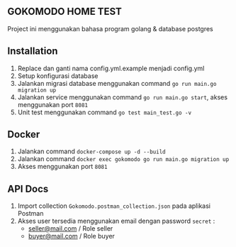 ## GOKOMODO HOME TEST

Project ini menggunakan bahasa program golang & database postgres

## Installation

1. Replace dan ganti nama config.yml.example menjadi config.yml
2. Setup konfigurasi database
3. Jalankan migrasi database menggunakan command `go run main.go migration up`
4. Jalankan service menggunakan command `go run main.go start`, akses menggunakan port `8081`
5. Unit test menggunakan command `go test main_test.go -v`

## Docker

1. Jalankan command `docker-compose up -d --build`
2. Jalankan command `docker exec gokomodo go run main.go migration up`
3. Akses menggunakan port `8081`

## API Docs

1. Import collection `Gokomodo.postman_collection.json` pada aplikasi Postman
2. Akses user tersedia menggunakan email dengan password `secret` :
   - seller@mail.com / Role seller
   - buyer@mail.com / Role buyer
